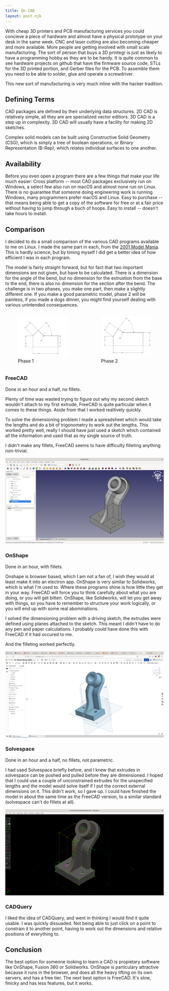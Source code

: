 ```yaml
---
title: On CAD
layout: post.njk
---
```


With cheap 3D printers and PCB manufacturing services you could concieve a piece of hardware and almost have a physical prototype on your desk in the same week.
CNC and laser cutting are also becoming cheaper and more available.
More people are getting involved with small scale manufacturing.
The sort of person that buys a 3D printegr is just as likely to have a programming hobby as they are to be handy.
It is quite common to see hardware projects on github that have the firmware source code, STLs for the 3D printed portion, and Gerber files for the PCB.
To assemble them you need to be able to solder, glue and operate a screwdriver.

This new sort of manufacturing is very much inline with the hacker tradition.

## Defining Terms
CAD packages are defined by their underlying data structures.
2D CAD is relatively simple, all they are are specialized vector editiors.
3D CAD is a step up in complexity. 3D CAD will usually have a facility for making 2D sketches.

Complex solid models can be built using Constructive Solid Geometry (CSG), which is simply a tree of boolean operations, or Binary Representation (B-Rep), which relates individual surfaces to one another.

## Availability
Before you even open a program there are a few things that make your life much easier:
Cross platform -- most CAD packages exclusively run on Windows, a select few also run on macOS and almost none run on Linux. There is no guarantee that someone doing engineering work is running Windows, many programmers prefer macOS and Linux.
Easy to purchase -- that means being able to get a copy of the software for free or at a fair price without having to jump through a buch of hoops.
Easy to install -- doesn't take hours to install.


## Comparison

I decided to do a small comparison of the various CAD programs available to me on Linux.
I made the same part in each, from the [2001 Model Mania](https://blogs.solidworks.com/tech/2022/02/23-years-of-model-mania.html).
This is hardly science, but by timing myself I did get a better idea of how efficient I was in each program.

The model is fairly straight forward, but for fact that two important dimensions are not given, but have to be calculated.
There is a dimension for the angle of the bend, but no dimension for the extrustion from the base to the end, there is also no dimension for the section after the bend.
The challenge is in two phases, you make one part, then make a slightly different one.
If you make a good parametric model, phase 2 will be painless, if you made a dogs dinner, you might find yourself dealing with various unintended consequences.

<div style="display:flex;gap:5%">
<figure><img src="Phase1.png" style="max-width:100%;"><figcaption>Phase 1</figcaption></figure>
<figure><img src="Phase2.png" style="max-width:100%;"><figcaption>Phase 2</figcaption></figure>
</div>


### FreeCAD

Done in an hour and a half, no fillets.

Plenty of time was wasted trying to figure out why my second sketch wouldn't attach to my first extrude, FreeCAD is quite particular when it comes to these things. Aside from that I worked realtively quickly.

To solve the dimensioning problem I made a spreadsheet which would take the lengths and do a bit of trigonometry to work out the lengths.
This worked pretty well, really I should have just used a sketch which contained all the information and used that as my single source of truth.

I didn't make any fillets, FreeCAD seems to have difficulty filleting anything non-trivial.

![img](freecad.png)

### OnShape

Done in an hour, with fillets.

Onshape is browser based, which I am not a fan of, I wish they would at least make it into an electron app.
OnShape is very similar to Solidworks, which is what I'm used to.
Where these programs shine is how little they get in your way.
FreeCAD will force you to think carefully about what you are doing, or you will get bitten.
OnShape, like Solidworks, will let you get away with things, so you have to remember to structure your work logically, or you will end up with some real abominations.

I solved the dimensioning problem with a driving sketch, the extrudes were defined using planes attached to the sketch.
This meant I didn't have to do any pen and paper calculations.
I probably could have done this with FreeCAD if it had occured to me.

And the filleting worked perfectly.
 
![onshape](onshape.png)

### Solvespace

Done in an hour and a half, no fillets, not parametric.

I had used Solvespace briefly before, and I knew that extrudes in solvespace can be pushed and pulled before they are dimensioned.
I hoped that I could use a couple of unconstrained extrudes for the unspecified lengths and the model would solve itself if I put the correct external dimensions on it. This didn't work, so I gave up. I could have finished the model in about the same time as the FreeCAD version, to a similar standard (solvespace can't do fillets at all).

![solvespace](solvespace.png)

### CADQuery

I liked the idea of CADQuery, and went in thinking I would find it quite usable.
I was quickly dissuaded.
Not being able to just click on a point to constrain it to another point, having to work out the dimensions and relative positions of everything to.

## Conclusion

The best option for someone looking to learn a CAD is propietary software like OnShape, Fusion 360 or Solidworks.
OnShape is particulary attractive because it runs in the browser, and does all the heavy lifting on its own servers, and has a free tier.
The next best option is FreeCAD.
It's slow, finicky and has less features, but it works.
